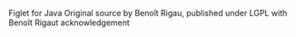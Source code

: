 Figlet for Java
Original source by Benoît Rigau, published under LGPL with Benoît Rigaut acknowledgement
